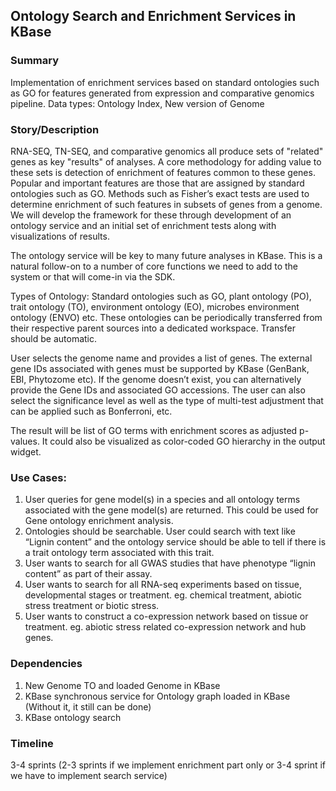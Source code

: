 ## Ontology Search and Enrichment Services in KBase

### Summary
Implementation of enrichment services based on standard ontologies such as GO for features generated from expression and comparative genomics pipeline.
Data types: Ontology Index, New version of Genome

### Story/Description
RNA-SEQ, TN-SEQ, and comparative genomics all produce sets of "related" genes as key "results" of analyses. A core methodology for adding value to these sets is detection of enrichment of features common to these genes. Popular and important features are those that are assigned by standard ontologies such as GO. Methods such as Fisher’s exact tests are used to determine enrichment of such features in subsets of genes from a genome. We will develop the framework for these through development of an ontology service and an initial set of enrichment tests along with visualizations of results.

The ontology service will be key to many future analyses in KBase. This is a natural follow-on to a number of core functions we need to add to the system or that will come-in via the SDK.

Types of Ontology: Standard ontologies such as GO, plant ontology (PO), trait ontology (TO), environment ontology (EO), microbes environment ontology (ENVO) etc. These ontologies can be periodically transferred from their respective parent sources into a dedicated workspace. Transfer should be automatic. 

User selects the genome name and provides a list of genes. The external gene IDs associated with genes must be supported by KBase (GenBank, EBI, Phytozome  etc). If the genome doesn’t exist, you can alternatively provide the Gene IDs and associated GO accessions. The user can also select the significance level as well as the type of multi-test adjustment that can be applied such as Bonferroni, etc.

The result will be list of GO terms with enrichment scores as adjusted p-values. It could also be visualized as color-coded GO hierarchy in the output widget.



### Use Cases:
1. User queries for gene model(s) in a species and all ontology terms associated with the gene model(s) are returned. This could be used for Gene ontology enrichment analysis.
2. Ontologies should be searchable. User could search with text like “Lignin content” and the ontology service should be able to tell if there is a trait ontology term associated with this trait.
3. User wants to search for all GWAS studies that have phenotype “lignin content” as part of their assay. 
4. User wants to search for all RNA-seq experiments based on tissue, developmental stages or treatment. eg. chemical treatment, abiotic stress treatment or biotic stress.
5. User wants to construct a co-expression network based on tissue or treatment. eg. abiotic stress related co-expression network and hub genes.


### Dependencies
1. New Genome TO and loaded Genome in KBase
2. KBase synchronous service for Ontology graph loaded in KBase (Without it, it still can be done)
3. KBase ontology search


### Timeline
3-4 sprints (2-3 sprints if we implement enrichment part only or 3-4 sprint if we have to implement search service)

